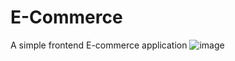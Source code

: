 # E-Commerce
A simple frontend E-commerce application
![image](https://user-images.githubusercontent.com/100486729/190687742-5d92e916-07ad-4480-a95f-f9be840788d9.png)
